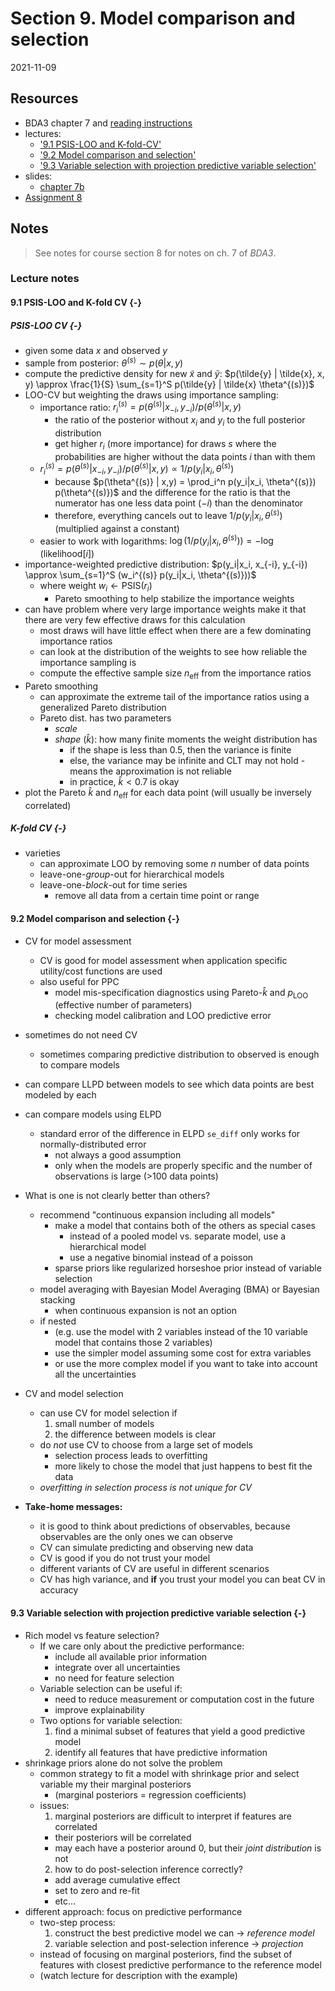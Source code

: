 # Section 9. Model comparison and selection

2021-11-09



## Resources

- BDA3 chapter 7 and [reading instructions](../reading-instructions/BDA3_ch07_reading-instructions.pdf)
- lectures:
  - ['9.1 PSIS-LOO and K-fold-CV'](https://aalto.cloud.panopto.eu/Panopto/Pages/Viewer.aspx?id=50b2e73f-af0a-4715-b627-ab0200ca7bbd)
  - ['9.2 Model comparison and selection'](https://aalto.cloud.panopto.eu/Panopto/Pages/Viewer.aspx?id=b0299d53-9454-4e33-9086-ab0200db14ee)
  - ['9.3 Variable selection with projection predictive variable selection'](https://aalto.cloud.panopto.eu/Panopto/Pages/Viewer.aspx?id=4b6eeb48-ae64-4860-a8c3-ab0200e40ad8)
- slides:
  - [chapter 7b](../slides/slides_ch7b.pdf)
- [Assignment 8](assignments/assignment-08.pdf)

## Notes

> See notes for course section 8 for notes on ch. 7 of *BDA3*.

### Lecture notes

#### 9.1 PSIS-LOO and K-fold CV {-}

##### PSIS-LOO CV {-}

- given some data $x$ and observed $y$
- sample from posterior: $\theta^{(s)} \sim p(\theta | x, y)$
- compute the predictive density for new $\tilde{x}$ and $\tilde{y}$: $p(\tilde{y} | \tilde{x}, x, y) \approx \frac{1}{S} \sum_{s=1}^S p(\tilde{y} | \tilde{x} \theta^{(s)})$
- LOO-CV but weighting the draws using importance sampling:
  - importance ratio: $r_i^{(s)} = p(\theta^{(s)} | x_{-i}, y_{-i}) / p(\theta^{(s)} | x,y)$
    - the ratio of the posterior without $x_i$ and $y_i$ to the full posterior distribution
    - get higher $r_i$ (more importance) for draws $s$ where the probabilities are higher without the data points $i$ than with them
  - $r_i^{(s)} = p(\theta^{(s)} | x_{-i}, y_{-i}) / p(\theta^{(s)} | x,y) \propto 1 / p(y_i|x_i, \theta^{(s)})$
    - because $p(\theta^{(s)} | x,y) = \prod_i^n p(y_i|x_i, \theta^{(s)}) p(\theta^{(s)})$ and the difference for the ratio is that the numerator has one less data point ($-i$) than the denominator
    - therefore, everything cancels out to leave $1 / p(y_i|x_i, \theta^{(s)})$ (multiplied against a constant)
  - easier to work with logarithms: $\log(1/p(y_i|x_i, \theta^{(s)})) = -\log(\text{likelihood}[i])$
- importance-weighted predictive distribution: $p(y_i|x_i, x_{-i}, y_{-i}) \approx \sum_{s=1}^S (w_i^{(s)} p(y_i|x_i, \theta^{(s)}))$
  - where weight $w_i \leftarrow \text{PSIS}(r_i)$
    - Pareto smoothing to help stabilize the importance weights
- can have problem where very large importance weights make it that there are very few effective draws for this calculation
  - most draws will have little effect when there are a few dominating importance ratios
  - can look at the distribution of the weights to see how reliable the importance sampling is
  - compute the effective sample size $n_\text{eff}$ from the importance ratios
- Pareto smoothing
  - can approximate the extreme tail of the importance ratios using a generalized Pareto distribution
  - Pareto dist. has two parameters
    - *scale*
    - *shape* ($\hat{k}$): how many finite moments the weight distribution has
      - if the shape is less than 0.5, then the variance is finite
      - else, the variance may be infinite and CLT may not hold - means the approximation is not reliable
      - in practice, $\hat{k} < 0.7$ is okay
- plot the Pareto $\hat{k}$ and $n_\text{eff}$ for each data point (will usually be inversely correlated)

##### K-fold CV {-}

- varieties
  - can approximate LOO by removing some $n$ number of data points
  - leave-one-*group*-out for hierarchical models
  - leave-one-*block*-out for time series
    - remove all data from a certain time point or range

#### 9.2 Model comparison and selection {-}

- CV for model assessment
  - CV is good for model assessment when application specific utility/cost functions are used
  - also useful for PPC
    - model mis-specification diagnostics using Pareto-$\hat{k}$ and $p_\text{LOO}$ (effective number of parameters)
    - checking model calibration and LOO predictive error
- sometimes do not need CV
  - sometimes comparing predictive distribution to observed is enough to compare models

- can compare LLPD between models to see which data points are best modeled by each
- can compare models using ELPD
  - standard error of the difference in ELPD `se_diff` only works for normally-distributed error
    - not always a good assumption
    - only when the models are properly specific and the number of observations is large (>100 data points)

- What is one is not clearly better than others?
  - recommend "continuous expansion including all models"
    - make a model that contains both of the others as special cases
      - instead of a pooled model vs. separate model, use a hierarchical model
      - use a negative binomial instead of a poisson
    - sparse priors like regularized horseshoe prior instead of variable selection
  - model averaging with Bayesian Model Averaging (BMA) or Bayesian stacking
    - when continuous expansion is not an option
  - if nested
    - (e.g. use the model with 2 variables instead of the 10 variable model that contains those 2 variables)
    - use the simpler model assuming some cost for extra variables
    - or use the more complex model if you want to take into account all the uncertainties

- CV and model selection
  - can use CV for model selection if
    1. small number of models
    2. the difference between models is clear
  - do *not* use CV to choose from a large set of models
    - selection process leads to overfitting
    - more likely to chose the model that just happens to best fit the data
  - *overfitting in selection process is not unique for CV*

- **Take-home messages:**
  - it is good to think about predictions of observables, because observables are the only ones we can observe
  - CV can simulate predicting and observing new data
  - CV is good if you do not trust your model
  - different variants of CV are useful in different scenarios
  - CV has high variance, and **if** you trust your model you can beat CV in accuracy

#### 9.3 Variable selection with projection predictive variable selection {-}

- Rich model vs feature selection?
  - If we care only about the predictive performance:
    - include all available prior information
    - integrate over all uncertainties
    - no need for feature selection
  - Variable selection can be useful if:
    - need to reduce measurement or computation cost in the future
    - improve explainability
  - Two options for variable selection:
    1. find a minimal subset of features that yield a good predictive model
    2. identify all features that have predictive information
- shrinkage priors alone do not solve the problem
  - common strategy to fit a model with shrinkage prior and select variable my their marginal posteriors
    - (marginal posteriors = regression coefficients)
  - issues:
    1. marginal posteriors are difficult to interpret if features are correlated
      - their posteriors will be correlated
      - may each have a posterior around 0, but their *joint distribution* is not
    2. how to do post-selection inference correctly?
      - add average cumulative effect
      - set to zero and re-fit
      - etc...
- different approach: focus on predictive performance
  - two-step process:
    1. construct the best predictive model we can $\rightarrow$ *reference model*
    2. variable selection and post-selection inference $\rightarrow$ *projection*
  - instead of focusing on marginal posteriors, find the subset of features with closest predictive performance to the reference model
  - (watch lecture for description with the example)
